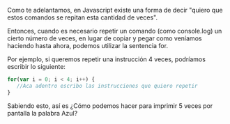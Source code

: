 Como te adelantamos, en Javascript existe una forma de decir "quiero que estos comandos se repitan esta cantidad de veces".

Entonces, cuando es necesario repetir un comando (como console.log) un cierto número de veces, en lugar de copiar y pegar como veníamos haciendo hasta ahora, podemos utilizar la sentencia for.

Por ejemplo, si queremos repetir una instrucción 4 veces, podríamos escribir lo siguiente:

```javascript
for(var i = 0; i < 4; i++) {
   //Aca adentro escribo las instrucciones que quiero repetir
}
```

Sabiendo esto, así es ¿Cómo podemos hacer para imprimir 5 veces por pantalla la palabra Azul?